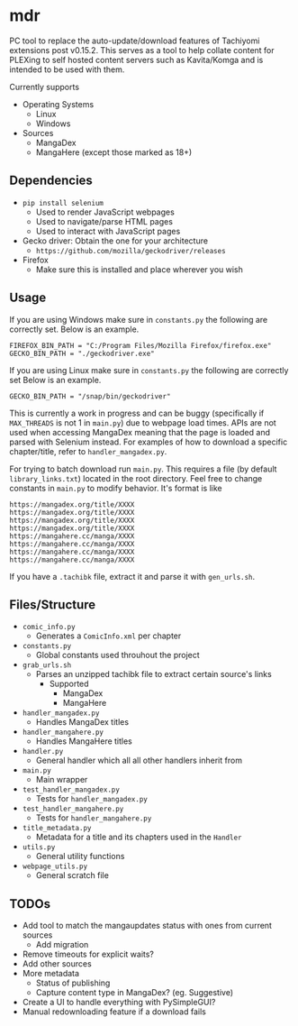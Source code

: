 # mdr

PC tool to replace the auto-update/download features of Tachiyomi extensions post v0.15.2.
This serves as a tool to help collate content for PLEXing to self hosted content servers such as Kavita/Komga and is intended to be used with them.

Currently supports

* Operating Systems
  * Linux
  * Windows
* Sources
  * MangaDex
  * MangaHere (except those marked as 18+)

## Dependencies

* `pip install selenium`
  * Used to render JavaScript webpages
  * Used to navigate/parse HTML pages
  * Used to interact with JavaScript pages
* Gecko driver: Obtain the one for your architecture
  * `https://github.com/mozilla/geckodriver/releases`
* Firefox
  * Make sure this is installed and place wherever you wish

## Usage

If you are using Windows make sure in `constants.py` the following are correctly set.
Below is an example.

```
FIREFOX_BIN_PATH = "C:/Program Files/Mozilla Firefox/firefox.exe"
GECKO_BIN_PATH = "./geckodriver.exe"
```

If you are using Linux make sure in `constants.py` the following are correctly set
Below is an example.

```
GECKO_BIN_PATH = "/snap/bin/geckodriver"
```

This is currently a work in progress and can be buggy (specifically if `MAX_THREADS` is not 1 in `main.py`) due to webpage load times.
APIs are not used when accessing MangaDex meaning that the page is loaded and parsed with Selenium instead.
For examples of how to download a specific chapter/title, refer to `handler_mangadex.py`.

For trying to batch download run `main.py`.
This requires a file (by default `library_links.txt`) located in the root directory.
Feel free to change constants in `main.py` to modify behavior.
It's format is like

```
https://mangadex.org/title/XXXX
https://mangadex.org/title/XXXX
https://mangadex.org/title/XXXX
https://mangadex.org/title/XXXX
https://mangahere.cc/manga/XXXX
https://mangahere.cc/manga/XXXX
https://mangahere.cc/manga/XXXX
https://mangahere.cc/manga/XXXX
```

If you have a `.tachibk` file, extract it and parse it with `gen_urls.sh`.

## Files/Structure

* `comic_info.py`
  * Generates a `ComicInfo.xml` per chapter
* `constants.py`
  * Global constants used throuhout the project
* `grab_urls.sh`
  * Parses an unzipped tachibk file to extract certain source's links
    * Supported
      * MangaDex
      * MangaHere
* `handler_mangadex.py`
  * Handles MangaDex titles
* `handler_mangahere.py`
  * Handles MangaHere titles
* `handler.py`
  * General handler which all all other handlers inherit from
* `main.py`
  * Main wrapper
* `test_handler_mangadex.py`
  * Tests for `handler_mangadex.py`
* `test_handler_mangahere.py`
  * Tests for `handler_mangahere.py`
* `title_metadata.py`
  * Metadata for a title and its chapters used in the `Handler`
* `utils.py`
  * General utility functions
* `webpage_utils.py`
  * General scratch file

## TODOs

* Add tool to match the mangaupdates status with ones from current sources
  * Add migration
* Remove timeouts for explicit waits?
* Add other sources
* More metadata
  * Status of publishing
  * Capture content type in MangaDex? (eg. Suggestive)
* Create a UI to handle everything with PySimpleGUI?
* Manual redownloading feature if a download fails
